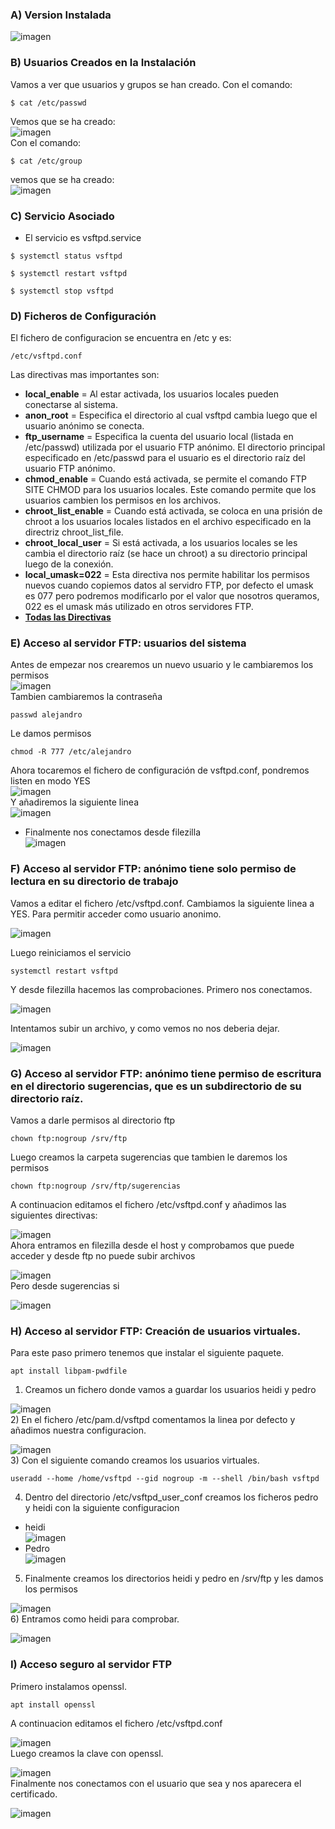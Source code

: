 ### A) Version Instalada
![imagen](imagenes/aversion.JPG) 
### B) Usuarios Creados en la Instalación
Vamos a ver que usuarios y grupos se han creado.
Con el comando:  
```
$ cat /etc/passwd
```
Vemos que se ha creado:  
![imagen](imagenes/usuario.jpg)  
Con el comando:  
```
$ cat /etc/group
```
vemos que se ha creado:  
![imagen](imagenes/grupo.jpg)  
### C) Servicio Asociado
* El servicio es vsftpd.service
```
$ systemctl status vsftpd
```
```
$ systemctl restart vsftpd
```
```
$ systemctl stop vsftpd
```
### D) Ficheros de Configuración
El fichero de configuracion se encuentra en /etc y es:
```
/etc/vsftpd.conf
```
Las directivas mas importantes son:
- **local_enable** = Al estar activada, los usuarios locales pueden conectarse al sistema.
- **anon_root** = Especifica el directorio al cual vsftpd cambia luego que el usuario anónimo se conecta.
- **ftp_username** = Especifica la cuenta del usuario local (listada en /etc/passwd) utilizada por el usuario FTP anónimo. El directorio principal especificado en /etc/passwd para el usuario es el directorio raíz del usuario FTP anónimo.
- **chmod_enable** = Cuando está activada, se permite el comando FTP SITE CHMOD para los usuarios locales. Este comando permite que los usuarios cambien los permisos en los archivos.
- **chroot_list_enable** = Cuando está activada, se coloca en una prisión de chroot a los usuarios locales listados en el archivo especificado en la directriz chroot_list_file.
- **chroot_local_user** = Si está activada, a los usuarios locales se les cambia el directorio raíz (se hace un chroot) a su directorio principal luego de la conexión.
- **local_umask=022** = Esta directiva nos permite habilitar los permisos nuevos cuando copiemos datos al servidro FTP, por defecto el umask es 077 pero podremos modificarlo por el valor que nosotros queramos, 022 es el umask más utilizado en otros servidores FTP.  
- **[Todas las Directivas](https://web.mit.edu/rhel-doc/4/RH-DOCS/rhel-rg-es-4/s1-ftp-vsftpd-conf.html)**
### E) Acceso al servidor FTP: usuarios del sistema
Antes de empezar nos crearemos un nuevo usuario y le cambiaremos los permisos  
![imagen](imagenes/usuario1.jpg)  
Tambien cambiaremos la contraseña  
```
passwd alejandro
```
Le damos permisos  
```
chmod -R 777 /etc/alejandro
```
Ahora tocaremos el fichero de configuración de vsftpd.conf, pondremos listen en modo YES  
![imagen](imagenes/vsftpdconf.JPG)  
 Y añadiremos la siguiente linea  
 ![imagen](imagenes/vsftpdconf1.JPG)  
 - Finalmente nos conectamos desde filezilla  
 ![imagen](imagenes/conexionfilezilla.JPG) 
### F) Acceso al servidor FTP: anónimo tiene solo permiso de lectura en su directorio de trabajo 
Vamos a editar el fichero /etc/vsftpd.conf. Cambiamos la siguiente linea a YES. Para permitir acceder como usuario anonimo.    

 ![imagen](imagenes/anonimo.jpg)    
   
Luego reiniciamos el servicio
```
systemctl restart vsftpd
```
Y desde filezilla hacemos las comprobaciones.
Primero nos conectamos.  
  
 ![imagen](imagenes/anonimo2.jpg)   
 
Intentamos subir un archivo, y como vemos no nos deberia dejar.  
  
 ![imagen](imagenes/anonimo3.jpg) 
### G) Acceso al servidor FTP: anónimo tiene permiso de escritura en el directorio sugerencias, que es un subdirectorio de su directorio raíz.  
Vamos a darle permisos al directorio ftp  
```
chown ftp:nogroup /srv/ftp
```
Luego creamos la carpeta sugerencias que tambien le daremos los permisos
```
chown ftp:nogroup /srv/ftp/sugerencias
```
A continuacion editamos el fichero /etc/vsftpd.conf y añadimos las siguientes directivas:  
  
 ![imagen](imagenes/anonimo6.jpg)  
Ahora entramos en filezilla desde el host y comprobamos que puede acceder y desde ftp no puede subir archivos
  
![imagen](imagenes/anonimo4.jpg)  
 Pero desde sugerencias si  
   
![imagen](imagenes/anonimo5.jpg)
### H) Acceso al servidor FTP: Creación de usuarios virtuales.  
Para este paso primero tenemos que instalar el siguiente paquete.  
```
apt install libpam-pwdfile
```
1) Creamos un fichero donde vamos a guardar los usuarios heidi y pedro  
  
![imagen](imagenes/virtuales.jpg)  
2) En el fichero /etc/pam.d/vsftpd comentamos la linea por defecto y añadimos nuestra configuracion.  
  
![imagen](imagenes/virtuales2.jpg)  
3) Con el siguiente comando creamos los usuarios virtuales.  
```
useradd --home /home/vsftpd --gid nogroup -m --shell /bin/bash vsftpd
```
4) Dentro del directorio /etc/vsftpd_user_conf creamos los ficheros pedro y heidi con la siguiente configuracion
- heidi  
![imagen](imagenes/heidi.jpg)  
- Pedro  
![imagen](imagenes/pedro.jpg)  
5) Finalmente creamos los directorios heidi y pedro en /srv/ftp y les damos los permisos  
  
![imagen](imagenes/finalvirtuales.jpg)  
6) Entramos como heidi para comprobar.  
  
![imagen](imagenes/comprobacion.jpg) 
### I) Acceso seguro al servidor FTP
Primero instalamos openssl.  
```
apt install openssl 
```
A continuacion editamos el fichero /etc/vsftpd.conf  
  
![imagen](imagenes/ssl.jpg)  
Luego creamos la clave con openssl.  
  
![imagen](imagenes/ssl2.jpg)  
Finalmente nos conectamos con el usuario que sea y nos aparecera el certificado.  
  
![imagen](imagenes/ssl3.jpg) 
